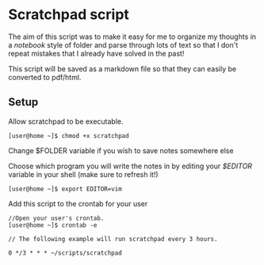 # Scratchpad script

The aim of this script was to make it easy for me to organize my thoughts in a *notebook* style of folder and parse through lots of text so that I don't repeat mistakes that I already have solved in the past!

This script will be saved as a markdown file so that they can easily be converted to pdf/html.

## Setup

Allow scratchpad to be executable.

	[user@home ~]$ chmod +x scratchpad

Change $FOLDER variable if you wish to save notes somewhere else

Choose which program you will write the notes in by editing your *$EDITOR* variable in your shell (make sure to refresh it!)

	[user@home ~]$ export EDITOR=vim

Add this script to the crontab for your user

    //Open your user's crontab.
	[user@home ~]$ crontab -e

	// The following example will run scratchpad every 3 hours.

	0 */3 * * * ~/scripts/scratchpad
